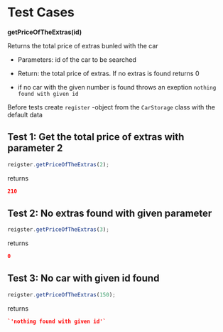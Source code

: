 # Test Cases

**getPriceOfTheExtras(id)**

Returns the total price of extras bunled with the car

- Parameters: id of the car to be searched

- Return: the total price of extras. If no extras is found returns 0

- if no car with the given number is found throws an exeption `nothing found with given id`

Before tests create `register` -object from the `CarStorage` class with the default data

## Test 1: Get the total price of extras with parameter 2

```js
reigster.getPriceOfTheExtras(2);
```

returns

```json
210
```

## Test 2: No extras found with given parameter

```js
reigster.getPriceOfTheExtras(3);
```

returns

```json
0
```

## Test 3: No car with given id found

```js
reigster.getPriceOfTheExtras(150);
```

returns

```json
`'nothing found with given id'`
```

